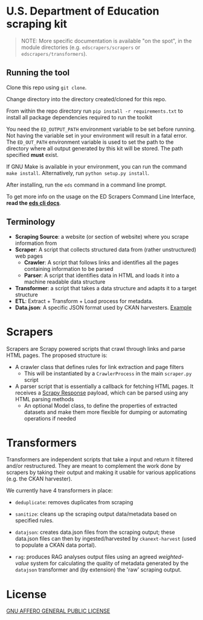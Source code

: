 # U.S. Department of Education scraping kit

> NOTE: More specific documentation is available "on the spot", in the module 
> directories (e.g. `edscrapers/scrapers` or `edscrapers/transformers`).

## Running the tool

Clone this repo using `git clone`.

Change directory into the directory created/cloned for this repo.

From within the repo directory run `pip install -r requirements.txt` to install all package dependencies required to run the toolkit

You need the `ED_OUTPUT_PATH` environment variable to be set before running. Not
having the variable set in your environment will result in a fatal error.
The `ED_OUT_PATH` environment variable is used to set the path to the directory where all output generated by this kit will be stored. The path specified **must** exist.

If GNU Make is available in your environment, you can run the command
`make install`. Alternatively, run `python setup.py install`.

After installing, run the `eds` command in a command line prompt.

To get more info on the usage on the ED Scrapers Command Line Interface, **read the [eds cli docs](./edscrapers/README.md)**.

## Terminology

- **Scraping Source**: a website (or section of website) where you scrape 
  information from
- **Scraper**: A script that collects structured data from (rather 
  unstructured) web pages
    - **Crawler**: A script that follows links and identifies all the pages 
      containing information to be parsed
    - **Parser**: A script that identifies data in HTML and loads it into a 
      machine readable data structure
- **Transformer**: a script that takes a data structure and adapts it to a 
  target structure
- **ETL**: Extract + Transform + Load process for metadata.
- **Data.json**: A specific JSON format used by CKAN harvesters. 
  [Example](https://www2.ed.gov/data.json)


# Scrapers

Scrapers are Scrapy powered scripts that crawl through links and parse HTML 
pages. The proposed structure is:

- A crawler class that defines rules for link extraction and page filters
  * This will be instantiated by a `CrawlerProcess` in the main `scraper.py` script
- A parser script that is essentially a callback for fetching HTML pages. It 
  receives a [Scrapy Response](https://docs.scrapy.org/en/latest/topics/request-response.html#scrapy.http.Response) 
  payload, which can be parsed using any HTML parsing methods
  - An optional Model class, to define the properties of extracted datasets and 
    make them more flexible for dumping or automating operations if needed


# Transformers

Transformers are independent scripts that take a input and return it filtered 
and/or restructured. They are meant to complement the work done by scrapers by 
taking their output and making it usable for various applications (e.g. the CKAN 
harvester).

We currently have 4 transformers in place: 
- `deduplicate`: removes duplicates from scraping 
  
- `sanitize`: cleans up the scraping output data/metadata based on specified rules.
  
- `datajson`: creates data.json files from the scraping output; these data.json files can then by ingested/harvested by 
`ckanext-harvest` (used to populate a CKAN data portal).

- `rag`: produces RAG analyses output files using an agreed *weighted-value* system for calculating the quality of metadata generated by the `datajson` transformer and (by extension) the 'raw' scraping output.  



# License

[GNU AFFERO GENERAL PUBLIC LICENSE](LICENSE.md)
